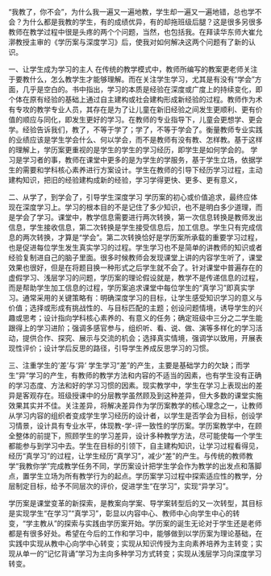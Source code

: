 “我教了，你不会”，为什么我一遍又一遍地教，学生却一遍又一遍地错，总也学不会？为什么都是我教的学生，有的成绩优异，有的却拖班级后腿？这是很多另很多教师在教学过程中很是头疼的两个个问题，当然，也包括我。在拜读华东师大崔允漷教授主审的《学历案与深度学习》后，使我对如何解决这两个问题有了新的认识。

一、让学生成为学习的主人
在传统的教学模式中，教师所编写的教案更老师关注于要教什么，怎么教学生才能够理解。而在关注学生学习，尤其是有没有“学会”方面，几乎是空白的。书中指出，学习的本质是经验在深度或广度上的持续变化，即个体在原有经验的基础上通过自主建构或社会建构形成新经验的过程。教师作为术有专攻的教学专业人员，其存在是为了让儿童在新旧经验之间发生更顺利、更有价值的顺应与同化，即发生更好的学习。在教师的专业指导下，儿童会更想学、更会学。经验告诉我们，教了，不等于学了；学了，不等于学会了。衡量教师专业实践的业绩应该是学生学会什么、何以学会，而不是教师有没有教、怎样教。基于这样的理解上，学历案更重视的是学生的学生的学习经历，即学生是如何学会的。 学习是学习者的事，教师在课堂中更多的是为学生的学服务，基于学生立场，依据学生的需要和学科核心素养进行方案设计。学生在教师的引导下经历学习过程，主动建构知识，把旧的经验建构成新的经验，学习学得更快、更多、更有意义，

二、从学了，到学会了，引导学生深度学习
 学历案的初心或价值追求，最终应体现在深度学习上。学习的根本目的不是记住了多少知识，也不是明白多少道理，而是学会了学习。课堂中，教学信息需要进行两次转换，第一次信息转换是教师发出信息，学生接收信息，第二次转换是学生接受信息后，加工信息。学生只有完成信息的两次转换，才算是“学会”。第二次转换恰好是学历案所承载的重要学习过程，也是促进每位学生发生真实学习的过程。学生学习也不是简单的讲教师的知识或者经验复制进自己的脑子里面。很多时候教师会发现课堂上讲的内容学生听了，课堂效果也很好，但是在将题目换一种形式之后学生就不会了。针对课堂中普遍存在的虚假学习、浅层学习的问题，学历案的理论假设就是，教学不是传递信息的过程，而是帮助学生加工信息的过程，学历案追求课堂中每位学生的“真学习”即真实学习。通常采用的关键策略有：明确深度学习的目标，让学生感受知识学习的意义与价值；选择或形成有挑战性的、与目标匹配的主题；创设问题情境，诱导学生的兴趣或思考；设计指向学科核心素养的、有意义的任务；确定班级中三分之二学生能跟得上的学习进阶；强调多感官参与，组织听、看、说、做、演等多样化的学习活动，提供合作、探究、展示与交流的机会；选择真实情境，强调学以致用，开展表现性评价；设计学后反思的路径，引导学生养成反思学习的习惯。

 三、注重学生的‘差’与‘异’
 学生学习“差”的产生，主要是基础学力的欠缺；而学生“异”学习的产生，有教师的教学方法和内容的不适当的因素，也有学生没有正确的学习态度、方法和好的学习习惯的因素。现实教学中，学生在学习上表现出的差异是客观存在。班级授课中的分层教学虽然顾及到这种差异，但大多数的课堂实施效果其实并不佳。关注差异，将解决差异作为学历案教学的核心理念之一，让教师从学习内容的组织者变成学生学习经历的设计者，以学生是否学会为目标，创设学习情景，设计具有专业水平，体现教-学-评一致性的学历案。学历案教学中，在顾全整体的前提下，照顾学生的学习差异，设计多种教学方法，尽可能使每一个学生都能参与到学习中去。学生在目标的引领下，自主建构知识，让学习过程看得见，经历“真学习”的过程，让学生经历“真学习”，减少“差”的产生。与传统的教师教学“我教你学”完成教学任务不同，学历案设计把学生学会作为教学的出发点和落脚点，置学生立场为所有教学行为的起点。学历案学习过程中探索适应性的教学，分层制定目标，给予不同层次的评价，促进学生“在学习”，实现“异学习”。
 
 学历案是课堂变革的新探索，是教案向学案、导学案转型后的又一次转型，其目标是实现学生“在学习”“真学习”，彰显以内容中心、教师中心向学生中心的转变，“学主教从”的探索与实践由学历案开始。学历案的诞生无论对于学生还是老师都是有很多好处。希望在今后的工作和学习中，能够做到以学历案为理论基础，在实践中实现从教中心向学中心转变；实现从知识传授为主向素养培养为主转变；实现从单一的“记忆背诵”学习为主向多种学习方式转变；实现从浅层学习向深度学习转变。

